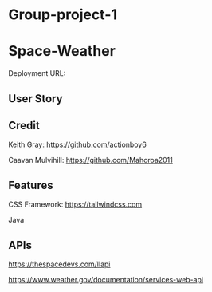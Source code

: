 # Group-project-1
# Space-Weather

Deployment URL: 

## User Story

## Credit
Keith Gray: https://github.com/actionboy6

Caavan Mulvihill: https://github.com/Mahoroa2011


## Features
CSS Framework:
https://tailwindcss.com

Java

## APIs
https://thespacedevs.com/llapi

https://www.weather.gov/documentation/services-web-api

